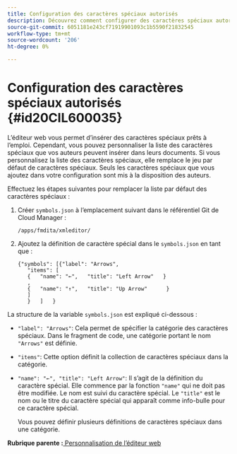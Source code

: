 ```yaml
---
title: Configuration des caractères spéciaux autorisés
description: Découvrez comment configurer des caractères spéciaux autorisés
source-git-commit: 6051181e243cf71919901093c1b5590f21832545
workflow-type: tm+mt
source-wordcount: '206'
ht-degree: 0%

---
```



# Configuration des caractères spéciaux autorisés {#id20CIL600035}

L’éditeur web vous permet d’insérer des caractères spéciaux prêts à l’emploi. Cependant, vous pouvez personnaliser la liste des caractères spéciaux que vos auteurs peuvent insérer dans leurs documents. Si vous personnalisez la liste des caractères spéciaux, elle remplace le jeu par défaut de caractères spéciaux. Seuls les caractères spéciaux que vous ajoutez dans votre configuration sont mis à la disposition des auteurs.

Effectuez les étapes suivantes pour remplacer la liste par défaut des caractères spéciaux :

1. Créer `symbols.json` à l’emplacement suivant dans le référentiel Git de Cloud Manager :

   ```
   /apps/fmdita/xmleditor/
   ```

1. Ajoutez la définition de caractère spécial dans le `symbols.json` en tant que :

   ```
   {"symbols": [{"label": "Arrows",
      "items": [
      {   "name": "←",   "title": "Left Arrow"   } 
      ,   
      {   "name": "↑",   "title": "Up Arrow"      } 
      ]   
      }   ]   }
   ```


La structure de la variable `symbols.json` est expliqué ci-dessous :

- `"label": "Arrows"`: Cela permet de spécifier la catégorie des caractères spéciaux. Dans le fragment de code, une catégorie portant le nom `"Arrows"` est définie.
- `"items"`: Cette option définit la collection de caractères spéciaux dans la catégorie.
- `"name": "←", "title": "Left Arrow"`: Il s’agit de la définition du caractère spécial. Elle commence par la fonction `"name"` qui ne doit pas être modifiée. Le nom est suivi du caractère spécial. Le `"title"` est le nom ou le titre du caractère spécial qui apparaît comme info-bulle pour ce caractère spécial.

  Vous pouvez définir plusieurs définitions de caractères spéciaux dans une catégorie.


**Rubrique parente :**[ Personnalisation de l’éditeur web](conf-web-editor.md)

